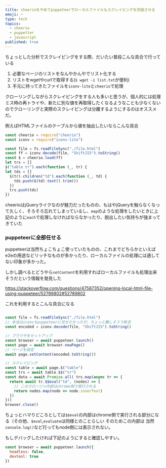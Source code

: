 ```yaml
---
title: cheerioをやめてpuppeteerでローカルファイルもスクレイピングを完結させる
emoji: ✂️
type: tech
topics:
  - cheerio
  - puppetter
  - javascript
published: true
---
```


ちょっとした分析でスクレイピングをする際、だいたい普段こんな具合で行っている

1. 必要なページのリストをなんやかんやでリスト化する
2. リストをwgetやcurlで取得する(`$ wget -i list.txt`が便利)
3. 手元に持ってきたファイルを`iconv-lite`と`cheerio`で処理

クローリングしながらスクレイピングをする人も多いと思うが、個人的には処理ミス時の再トライや、新たに別な値を再取得したくなるようなことも少なくないのでクローリングと実際のスクレイピングは分離するようにするのはオススメだ。

例えばHTMLファイルのテーブルから値を抽出したいならこんな具合

```js
const cheerio = require("cheerio")
const iconv = require("iconv-lite")

const file = fs.readFileSync("./file.html")
const ff = iconv.decode(file, "ShiftJIS").toString()
const $ = cheerio.load(ff)
let trs = []
$("table tr").each(function (_, tr) {
let tds = []
  $(tr).children("td").each(function (_, td) {
    tds.push($(td).text().trim())
  })
  trs.push(tds)
})

```

cheerioはjQueryライクなのが魅力だったものの、もはやjQueryを触らなくなって久しく、そろそろ忘れてしまっているし、`map`のような処理をしたいときに上記のように`each`で処理しなければならなかったり、脱出したい気持ちが強まってきていた

### puppeteerに全部任せる

puppeteerは当然ちょこちょこ使っていたものの、これまでどちらかといえばe2eの用途などリッチなものが多かったり、ローカルファイルの処理には適してない印象が多かった。

しかし調べるとどうやら`setContent`を利用すればローカルファイルも処理出来そうだという情報を発見した

https://stackoverflow.com/questions/47587352/opening-local-html-file-using-puppeteer/52789802#52789802

これを利用するとこんな具合になる

```js

const file = fs.readFileSync("./file.html")
// 本当はiconvもpuppeteerに任せたかったが、ちょっと難しそうで断念
const encoded = iconv.decode(file, "ShiftJIS").toString()

// ブラウザをセットアップ
const browser = await puppeteer.launch()
const page = await browser.newPage()
// ページを設定
await page.setContent(encoded.toString())

// スクレイピング
const table = await page.$("table")
const trs = await table.$$("tr")
const data = await Promise.all( trs.map(async tr => {
  return await tr.$$eval("td", (nodes) => {
    // このクロージャ内部はchrome側で実行される
    return nodes.map(node => node.innerText)
  })
}))
browser.close()

```

ちょっとハマりどころとしては`$$eval`の内部はchrome側で実行される部分になる（その他、`$eval`,`evaluate`は同様とのことらしい
そのためこの内部は
当然`console.log()`など行ってもnode側には表示されない。

もしデバッグしたければ下記のようにすると確認しやすい。

```js
const browser = await puppeteer.launch({
  headless: false,
  devtool: true
})
```


